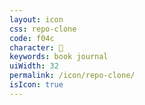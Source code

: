 ```yaml
---
layout: icon
css: repo-clone
code: f04c
character: 
keywords: book journal
uiWidth: 32
permalink: /icon/repo-clone/
isIcon: true
---
```


